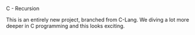 C - Recursion

This is an entirely new project, branched from C-Lang. We diving a lot more deeper in C programming and this looks exciting.


